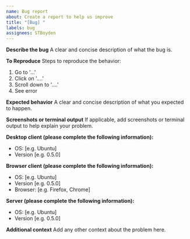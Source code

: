 ```yaml
---
name: Bug report
about: Create a report to help us improve
title: "[Bug] "
labels: bug
assignees: STBoyden
---
```


**Describe the bug**
A clear and concise description of what the bug is.

**To Reproduce**
Steps to reproduce the behavior:

1. Go to '...'
2. Click on '....'
3. Scroll down to '....'
4. See error

**Expected behavior**
A clear and concise description of what you expected to happen.

**Screenshots or terminal output**
If applicable, add screenshots or terminal output to help explain your problem.

**Desktop client (please complete the following information):**

- OS: [e.g. Ubuntu]
- Version [e.g. 0.5.0]

**Browser client (please complete the following information):**

- OS: [e.g. Ubuntu]
- Version [e.g. 0.5.0]
- Browser: [e.g. Firefox, Chrome]

**Server (please complete the following information):**

- OS: [e.g. Ubuntu]
- Version [e.g. 0.5.0]

**Additional context**
Add any other context about the problem here.

